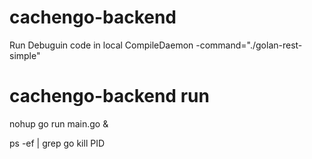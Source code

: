 # cachengo-backend

Run Debuguin code in local 
CompileDaemon -command="./golan-rest-simple"

# cachengo-backend run
nohup go run main.go &

ps -ef | grep go
kill PID